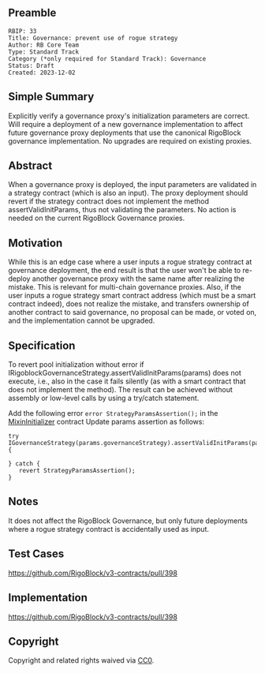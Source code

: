 ## Preamble

    RBIP: 33
    Title: Governance: prevent use of rogue strategy
    Author: RB Core Team
    Type: Standard Track
    Category (*only required for Standard Track): Governance
    Status: Draft
    Created: 2023-12-02

## Simple Summary

Explicitly verify a governance proxy's initialization parameters are correct. Will require a deployment of a new governance implementation to affect future governance proxy
deployments that use the canonical RigoBlock governance implementation. No upgrades are required on existing proxies.


## Abstract

When a governance proxy is deployed, the input parameters are validated in a strategy contract (which is also an input). The proxy deployment should revert if the strategy contract
does not implement the method assertValidInitParams, thus not validating the parameters. No action is needed on the current RigoBlock Governance proxies.

## Motivation

While this is an edge case where a user inputs a rogue strategy contract at governance deployment, the end result is that the user won't be able to re-deploy another governance proxy
with the same name after realizing the mistake. This is relevant for multi-chain governance proxies. Also, if the user inputs a rogue strategy smart contract address (which must be a
smart contract indeed), does not realize the mistake, and transfers ownership of another contract to said governance, no proposal can be made, or voted on, and the implementation cannot
be upgraded.

## Specification

To revert pool initialization without error if IRigoblockGovernanceStrategy.assertValidInitParams(params) does not execute, i.e., also in the case it fails silently (as with a smart
contract that does not implement the method). The result can be achieved without assembly or low-level calls by using a try/catch statement.

Add the following error `error StrategyParamsAssertion();` in the [MixinInitializer](https://github.com/RigoBlock/v3-contracts/blob/development/contracts/governance/mixins/MixinInitializer.sol) contract
Update params assertion as follows:
```
try IGovernanceStrategy(params.governanceStrategy).assertValidInitParams(params) {

} catch {
   revert StrategyParamsAssertion();
}
```

## Notes
It does not affect the RigoBlock Governance, but only future deployments where a rogue strategy contract is accidentally used as input.

## Test Cases
https://github.com/RigoBlock/v3-contracts/pull/398

## Implementation
https://github.com/RigoBlock/v3-contracts/pull/398


## Copyright

Copyright and related rights waived via [CC0](https://creativecommons.org/publicdomain/zero/1.0/).
